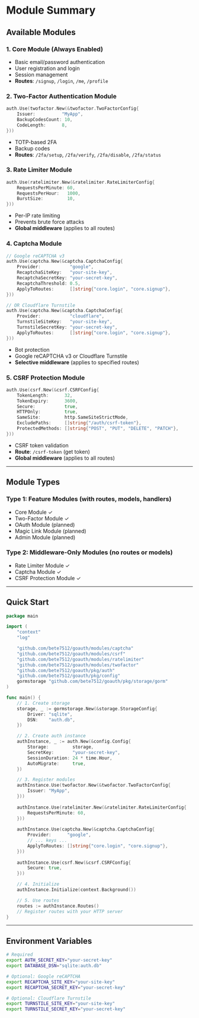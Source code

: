 # Module Summary

## Available Modules

### 1. Core Module (Always Enabled)
- Basic email/password authentication
- User registration and login
- Session management
- **Routes**: `/signup`, `/login`, `/me`, `/profile`

### 2. Two-Factor Authentication Module
```go
auth.Use(twofactor.New(&twofactor.TwoFactorConfig{
    Issuer:          "MyApp",
    BackupCodesCount: 10,
    CodeLength:      8,
}))
```
- TOTP-based 2FA
- Backup codes
- **Routes**: `/2fa/setup`, `/2fa/verify`, `/2fa/disable`, `/2fa/status`

### 3. Rate Limiter Module
```go
auth.Use(ratelimiter.New(&ratelimiter.RateLimiterConfig{
    RequestsPerMinute: 60,
    RequestsPerHour:   1000,
    BurstSize:         10,
}))
```
- Per-IP rate limiting
- Prevents brute force attacks
- **Global middleware** (applies to all routes)

### 4. Captcha Module
```go
// Google reCAPTCHA v3
auth.Use(captcha.New(&captcha.CaptchaConfig{
    Provider:           "google",
    RecaptchaSiteKey:   "your-site-key",
    RecaptchaSecretKey: "your-secret-key",
    RecaptchaThreshold: 0.5,
    ApplyToRoutes:      []string{"core.login", "core.signup"},
}))

// OR Cloudflare Turnstile
auth.Use(captcha.New(&captcha.CaptchaConfig{
    Provider:           "cloudflare",
    TurnstileSiteKey:   "your-site-key",
    TurnstileSecretKey: "your-secret-key",
    ApplyToRoutes:      []string{"core.login", "core.signup"},
}))
```
- Bot protection
- Google reCAPTCHA v3 or Cloudflare Turnstile
- **Selective middleware** (applies to specified routes)

### 5. CSRF Protection Module
```go
auth.Use(csrf.New(&csrf.CSRFConfig{
    TokenLength:      32,
    TokenExpiry:      3600,
    Secure:           true,
    HTTPOnly:         true,
    SameSite:         http.SameSiteStrictMode,
    ExcludePaths:     []string{"/auth/csrf-token"},
    ProtectedMethods: []string{"POST", "PUT", "DELETE", "PATCH"},
}))
```
- CSRF token validation
- **Route**: `/csrf-token` (get token)
- **Global middleware** (applies to all routes)

---

## Module Types

### Type 1: Feature Modules (with routes, models, handlers)
- Core Module ✓
- Two-Factor Module ✓
- OAuth Module (planned)
- Magic Link Module (planned)
- Admin Module (planned)

### Type 2: Middleware-Only Modules (no routes or models)
- Rate Limiter Module ✓
- Captcha Module ✓
- CSRF Protection Module ✓

---

## Quick Start

```go
package main

import (
    "context"
    "log"

    "github.com/bete7512/goauth/modules/captcha"
    "github.com/bete7512/goauth/modules/csrf"
    "github.com/bete7512/goauth/modules/ratelimiter"
    "github.com/bete7512/goauth/modules/twofactor"
    "github.com/bete7512/goauth/pkg/auth"
    "github.com/bete7512/goauth/pkg/config"
    gormstorage "github.com/bete7512/goauth/pkg/storage/gorm"
)

func main() {
    // 1. Create storage
    storage, _ := gormstorage.New(&storage.StorageConfig{
        Driver: "sqlite",
        DSN:    "auth.db",
    })

    // 2. Create auth instance
    authInstance, _ := auth.New(&config.Config{
        Storage:         storage,
        SecretKey:       "your-secret-key",
        SessionDuration: 24 * time.Hour,
        AutoMigrate:     true,
    })

    // 3. Register modules
    authInstance.Use(twofactor.New(&twofactor.TwoFactorConfig{
        Issuer: "MyApp",
    }))
    
    authInstance.Use(ratelimiter.New(&ratelimiter.RateLimiterConfig{
        RequestsPerMinute: 60,
    }))
    
    authInstance.Use(captcha.New(&captcha.CaptchaConfig{
        Provider:      "google",
        // ... keys ...
        ApplyToRoutes: []string{"core.login", "core.signup"},
    }))
    
    authInstance.Use(csrf.New(&csrf.CSRFConfig{
        Secure: true,
    }))

    // 4. Initialize
    authInstance.Initialize(context.Background())

    // 5. Use routes
    routes := authInstance.Routes()
    // Register routes with your HTTP server
}
```

---

## Environment Variables

```bash
# Required
export AUTH_SECRET_KEY="your-secret-key"
export DATABASE_DSN="sqlite:auth.db"

# Optional: Google reCAPTCHA
export RECAPTCHA_SITE_KEY="your-site-key"
export RECAPTCHA_SECRET_KEY="your-secret-key"

# Optional: Cloudflare Turnstile
export TURNSTILE_SITE_KEY="your-site-key"
export TURNSTILE_SECRET_KEY="your-secret-key"
```
